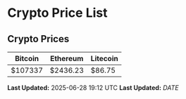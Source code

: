 # Crypto Price List

## Crypto Prices
| Bitcoin | Ethereum | Litecoin |
| ------- | -------- | -------- |
| $107337 | $2436.23 | $86.75 |
**Last Updated:** 2025-06-28 19:12 UTC
**Last Updated:** $DATE$
